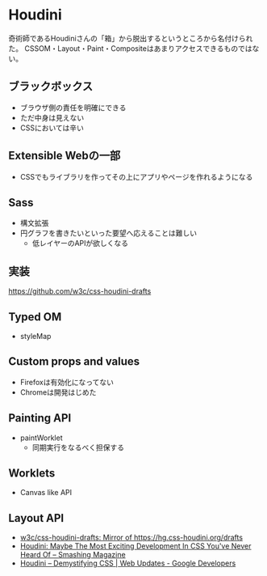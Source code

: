 # Houdini

奇術師であるHoudiniさんの「箱」から脱出するというところから名付けられた。
CSSOM・Layout・Paint・Compositeはあまりアクセスできるものではない。

## ブラックボックス

- ブラウザ側の責任を明確にできる
- ただ中身は見えない
- CSSにおいては辛い

## Extensible Webの一部

- CSSでもライブラリを作ってその上にアプリやページを作れるようになる

## Sass

- 構文拡張
- 円グラフを書きたいといった要望へ応えることは難しい
  - 低レイヤーのAPIが欲しくなる

## 実装

https://github.com/w3c/css-houdini-drafts

## Typed OM

- styleMap

## Custom props and values

- Firefoxは有効化になってない
- Chromeは開発はじめた

## Painting API

- paintWorklet
  - 同期実行をなるべく担保する

## Worklets

- Canvas like API

## Layout API

- [w3c/css\-houdini\-drafts: Mirror of https://hg\.css\-houdini\.org/drafts](https://github.com/w3c/css-houdini-drafts)
- [Houdini: Maybe The Most Exciting Development In CSS You've Never Heard Of – Smashing Magazine](https://www.smashingmagazine.com/2016/03/houdini-maybe-the-most-exciting-development-in-css-youve-never-heard-of/)
- [Houdini – Demystifying CSS \| Web Updates \- Google Developers](https://developers.google.com/web/updates/2016/05/houdini)
